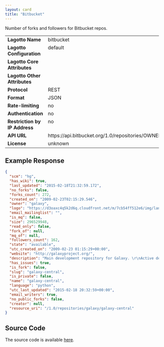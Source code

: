 ```yaml
---
layout: card
title: "Bitbucket"
---
```


Number of forks and followers for Bitbucket repos.

<table width=100% border="0" cellspacing="0" cellpadding="0">
<tbody>
<tr>
<td valign="top" width=30%><strong>Lagotto Name</strong></td>
<td valign="top" width=70%>bitbucket</td>
</tr>
<tr>
<td valign="top" width=20%><strong>Lagotto Configuration</strong></td>
<td valign="top" width=80%>default</td>
</tr>
<tr>
<td valign="top" width=20%><strong>Lagotto Core Attributes</strong></td>
<td valign="top" width=80%>&nbsp;</td>
</tr>
<td valign="top" width=20%><strong>Lagotto Other Attributes</strong></td>
<td valign="top" width=80%>&nbsp;</td>
</tr>
<tr>
<td valign="top" width=30%><strong>Protocol</strong></td>
<td valign="top" width=70%>REST</td>
</tr>
<tr>
<td valign="top" width=30%><strong>Format</strong></td>
<td valign="top" width=70%>JSON</td>
</tr>
<tr>
<td valign="top" width=20%><strong>Rate-limiting</strong></td>
<td valign="top" width=80%>no</td>
</tr>
<tr>
<td valign="top" width=20%><strong>Authentication</strong></td>
<td valign="top" width=80%>no</td>
</tr>
<tr>
<td valign="top" width=20%><strong>Restriction by IP Address</strong></td>
<td valign="top" width=80%>no</td>
</tr>
<tr>
<td valign="top" width=20%><strong>API URL</strong></td>
<td valign="top" width=80%>https://api.bitbucket.org/1.0/repositories/OWNER/REPO</td>
</tr>
<tr>
<td valign="top" width=20%><strong>License</strong></td>
<td valign="top" width=80%>unknown</td>
</tr>
</tbody>
</table>

## Example Response

```json
{
  "scm": "hg",
  "has_wiki": true,
  "last_updated": "2015-02-18T21:32:59.172",
  "no_forks": false,
  "forks_count": 272,
  "created_on": "2009-02-23T02:15:29.546",
  "owner": "galaxy",
  "logo": "https://d3oaxc4q5k2d6q.cloudfront.net/m/7cb54ff512e6/img/language-avatars/python_16.png",
  "email_mailinglist": "",
  "is_mq": false,
  "size": 296529948,
  "read_only": false,
  "fork_of": null,
  "mq_of": null,
  "followers_count": 162,
  "state": "available",
  "utc_created_on": "2009-02-23 01:15:29+00:00",
  "website": "http://galaxyproject.org/",
  "description": "Main development repository for Galaxy. \r\nActive development happens here, and this repository is thus intended for those working on Galaxy development. See http://bitbucket.org/galaxy/galaxy-dist/ for a more stable repository intended for end-users.  The project homepage is http://galaxyproject.org and the wiki is http://galaxyproject.org/wiki",
  "has_issues": true,
  "is_fork": false,
  "slug": "galaxy-central",
  "is_private": false,
  "name": "galaxy-central",
  "language": "python",
  "utc_last_updated": "2015-02-18 20:32:59+00:00",
  "email_writers": true,
  "no_public_forks": false,
  "creator": null,
  "resource_uri": "/1.0/repositories/galaxy/galaxy-central"
}
```

## Source Code
The source code is available [here](https://github.com/lagotto/lagotto/blob/master/app/models/sources/bitbucket.rb).
